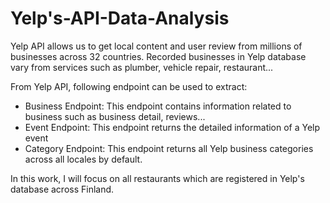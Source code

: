 # Yelp's-API-Data-Analysis

Yelp API allows us to get local content and user review from millions of businesses across 32 countries. Recorded businesses in Yelp database vary from services such as plumber, vehicle repair, restaurant...

From Yelp API, following endpoint can be used to extract:
- Business Endpoint: This endpoint contains information related to business such as business detail, reviews...
- Event Endpoint: This endpoint returns the detailed information of a Yelp event
- Category Endpoint: This endpoint returns all Yelp business categories across all locales by default.

In this work, I will focus on all restaurants which are registered in Yelp's database across Finland.
